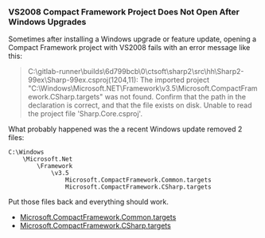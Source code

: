 ### VS2008 Compact Framework Project Does Not Open After Windows Upgrades

Sometimes after installing a Windows upgrade or feature update, opening a Compact Framework project with VS2008 fails with an error message like this:

> C:\gitlab-runner\builds\6d799bcb\0\ctsoft\sharp2\src\hh\Sharp2-99ex\Sharp-99ex.csproj(1204,11): The imported project "C:\Windows\Microsoft.NET\Framework\v3.5\Microsoft.CompactFramework.CSharp.targets" was not found. Confirm that the path in the <Import> declaration is correct, and that the file exists on disk.
Unable to read the project file 'Sharp.Core.csproj'. 

What probably happened was the a recent Windows update removed 2 files:

```
C:\Windows
    \Microsoft.Net
		\Framework
			\v3.5
				Microsoft.CompactFramework.Common.targets
				Microsoft.CompactFramework.CSharp.targets
```

Put those files back and everything should work.

- [Microsoft.CompactFramework.Common.targets](Microsoft.CompactFramework.Common.targets)
- [Microsoft.CompactFramework.CSharp.targets](Microsoft.CompactFramework.CSharp.targets)
